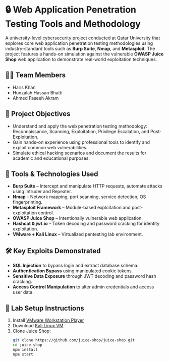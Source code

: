 # 🔒 Web Application Penetration Testing Tools and Methodology

A university-level cybersecurity project conducted at Qatar University that explores core web application penetration testing methodologies using industry-standard tools such as **Burp Suite**, **Nmap**, and **Metasploit**. The project features a hands-on simulation against the vulnerable **OWASP Juice Shop** web application to demonstrate real-world exploitation techniques.

## 👨‍💻 Team Members
- Haris Khan  
- Hunzalah Hassan Bhatti  
- Ahmed Faseeh Akram  

## 📌 Project Objectives
- Understand and apply the web penetration testing methodology: Reconnaissance, Scanning, Exploitation, Privilege Escalation, and Post-Exploitation.
- Gain hands-on experience using professional tools to identify and exploit common web vulnerabilities.
- Simulate ethical hacking scenarios and document the results for academic and educational purposes.

## 🧰 Tools & Technologies Used
- **Burp Suite** – Intercept and manipulate HTTP requests, automate attacks using Intruder and Repeater.
- **Nmap** – Network mapping, port scanning, service detection, OS fingerprinting.
- **Metasploit Framework** – Module-based exploitation and post-exploitation control.
- **OWASP Juice Shop** – Intentionally vulnerable web application.
- **Hashcat & jwt.io** – Token decoding and password cracking for identity exploitation.
- **VMware + Kali Linux** – Virtualized pentesting lab environment.

## 🛠️ Key Exploits Demonstrated
- **SQL Injection** to bypass login and extract database schema.
- **Authentication Bypass** using manipulated cookie tokens.
- **Sensitive Data Exposure** through JWT decoding and password hash cracking.
- **Access Control Manipulation** to alter admin credentials and access user data.

## 🧪 Lab Setup Instructions
1. Install [VMware Workstation Player](https://www.vmware.com/products/workstation-player.html)
2. Download [Kali Linux VM](https://www.kali.org/get-kali/#kali-virtual-machines)
3. Clone Juice Shop:
   ```bash
   git clone https://github.com/juice-shop/juice-shop.git
   cd juice-shop
   npm install
   npm start
